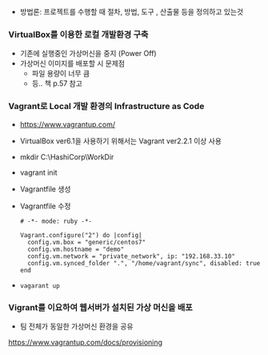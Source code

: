 - 방법론: 프로젝트를 수행할 때 절차, 방법, 도구 , 산출물 등을 정의하고 있는것



### VirtualBox를 이용한 로컬 개발환경 구축

- 기존에 실행중인 가상머신을 중지 (Power Off)
- 가상머신 이미지를 배포할 시 문제점
  - 파일 용량이 너무 큼
  - 등.. 책 p.57 참고



### Vagrant로 Local 개발 환경의 Infrastructure as Code

- https://www.vagrantup.com/

- VirtualBox ver6.1을 사용하기 위해서는 Vagrant ver2.2.1 이상 사용

- mkdir C:\HashiCorp\WorkDir

- vagrant init

- Vagrantfile 생성

- Vagrantfile  수정

  ```
  # -*- mode: ruby -*-
  
  Vagrant.configure("2") do |config|
    config.vm.box = "generic/centos7"
    config.vm.hostname = "demo"
    config.vm.network = "private_network", ip: "192.168.33.10"
    config.vm.synced_folder ".", "/home/vagrant/sync", disabled: true
  end
  ```

- `vagarant up`







### Vigrant를 이요하여 웹서버가 설치된 가상 머신을 배포

- 팀 전체가 동일한 가상머신 환경을 공유

https://www.vagrantup.com/docs/provisioning
